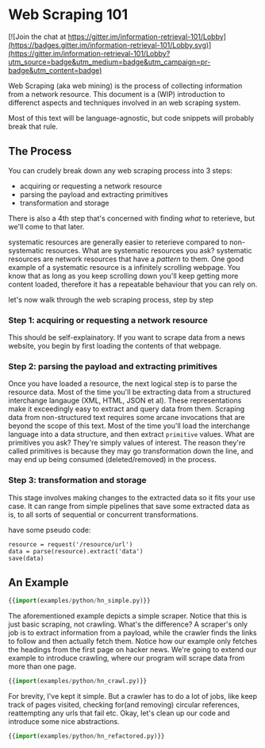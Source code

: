 # Web Scraping 101

[![Join the chat at https://gitter.im/information-retrieval-101/Lobby](https://badges.gitter.im/information-retrieval-101/Lobby.svg)](https://gitter.im/information-retrieval-101/Lobby?utm_source=badge&utm_medium=badge&utm_campaign=pr-badge&utm_content=badge)

Web Scraping (aka web mining) is the process of collecting information from a network resource. This document is a (WIP) introduction to differenct aspects and techniques involved in an web scraping system.

Most of this text will be language-agnostic, but code snippets will probably break that rule.

## The Process
You can crudely break down any web scraping process into 3 steps:

* acquiring or requesting a network resource
* parsing the payload and extracting primitives
* transformation and storage

There is also a 4th step that's concerned with finding _what_ to reterieve, but we'll come to that later.

systematic resources are generally easier to reterieve compared to non-systematic resources. What are systematic resources you ask? systematic resources are network resources that have a _pattern_ to them. One good example of a systematic resource is a infinitely scrolling webpage. You know that as long as you keep scrolling down you'll keep getting more content loaded, therefore it has a repeatable behaviour that you can rely on.

let's now walk through the web scraping process, step by step

### Step 1: acquiring or requesting a network resource
This should be self-explainatory. If you want to scrape data from a news website, you begin by first loading the contents of that webpage.

### Step 2: parsing the payload and extracting primitives
Once you have loaded a resource, the next logical step is to parse the resource data. Most of the time you'll be extracting data from a structured interchange langauge (XML, HTML, JSON et al). These representations make it exceedingly easy to extract and query data from them. Scraping data from non-structured text requires some arcane invocations that are beyond the scope of this text. Most of the time you'll load the interchange language into a data structure, and then extract `primitive` values. What are primitives you ask? They're simply values of interest. The reason they're called primitives is because they may go transformation down the line, and may end up being consumed (deleted/removed) in the process.

### Step 3: transformation and storage
This stage involves making changes to the extracted data so it fits your use case. It can range from simple pipelines that save some extracted data as is, to all sorts of sequential or concurrent transformations.

have some pseudo code:
```
resource = request('/resource/url')
data = parse(resource).extract('data')
save(data)
```

## An Example
```python
{{import(examples/python/hn_simple.py)}}
```

The aforementioned example depicts a simple scraper. Notice that this is just basic scraping, not crawling. What's the difference? A scraper's only job is to extract information from a payload, while the crawler finds the links to follow and then actually fetch them. Notice how our example only fetches the headings from the first page on hacker news. We're going to extend our example to introduce crawling, where our program will scrape data from more than one page. 

```python
{{import(examples/python/hn_crawl.py)}}
```
For brevity, I've kept it simple. But a crawler has to do a lot of jobs, like keep track of pages visited, checking for(and removing) circular references, reattempting any urls that fail etc. Okay, let's clean up our code and introduce some nice abstractions.

```python
{{import(examples/python/hn_refactored.py)}}
```
